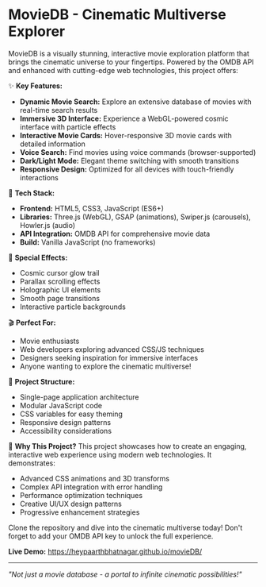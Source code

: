 # MovieDB - Cinematic Multiverse Explorer

MovieDB is a visually stunning, interactive movie exploration platform that brings the cinematic universe to your fingertips. Powered by the OMDB API and enhanced with cutting-edge web technologies, this project offers:

✨ **Key Features:**
- **Dynamic Movie Search:** Explore an extensive database of movies with real-time search results
- **Immersive 3D Interface:** Experience a WebGL-powered cosmic interface with particle effects
- **Interactive Movie Cards:** Hover-responsive 3D movie cards with detailed information
- **Voice Search:** Find movies using voice commands (browser-supported)
- **Dark/Light Mode:** Elegant theme switching with smooth transitions
- **Responsive Design:** Optimized for all devices with touch-friendly interactions

🚀 **Tech Stack:**
- **Frontend:** HTML5, CSS3, JavaScript (ES6+)
- **Libraries:** Three.js (WebGL), GSAP (animations), Swiper.js (carousels), Howler.js (audio)
- **API Integration:** OMDB API for comprehensive movie data
- **Build:** Vanilla JavaScript (no frameworks)

🌌 **Special Effects:**
- Cosmic cursor glow trail
- Parallax scrolling effects
- Holographic UI elements
- Smooth page transitions
- Interactive particle backgrounds

🎬 **Perfect For:**
- Movie enthusiasts
- Web developers exploring advanced CSS/JS techniques
- Designers seeking inspiration for immersive interfaces
- Anyone wanting to explore the cinematic multiverse!

📂 **Project Structure:**
- Single-page application architecture
- Modular JavaScript code
- CSS variables for easy theming
- Responsive design patterns
- Accessibility considerations

🌟 **Why This Project?**
This project showcases how to create an engaging, interactive web experience using modern web technologies. It demonstrates:
- Advanced CSS animations and 3D transforms
- Complex API integration with error handling
- Performance optimization techniques
- Creative UI/UX design patterns
- Progressive enhancement strategies

Clone the repository and dive into the cinematic multiverse today! Don't forget to add your OMDB API key to unlock the full experience.

**Live Demo:** https://heypaarthbhatnagar.github.io/movieDB/

---

*"Not just a movie database - a portal to infinite cinematic possibilities!"*
